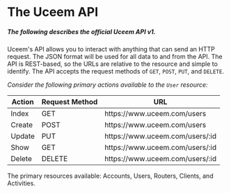# The Uceem API

##### _The following describes the official Uceem API v1._

Uceem's API allows you to interact with anything that can send an HTTP request.  The JSON format will be used for all data to and from the API.  The API is REST-based, so the URLs are relative to the resource and simple to identify. The API accepts the request methods of `GET`, `POST`, `PUT`, and `DELETE`.

_Consider the following primary actions available to the `User` resource:_

<table class='pure-table pure-table-horizontal'>
  <thead>
    <tr>
      <th>Action</th>
      <th>Request Method</th>
      <th>URL</th>
    </tr>
  </thead>
  <tbody>
    <tr>
      <td>Index</td>
      <td>GET</td>
      <td>https://www.uceem.com/users</td>
    </tr>
    <tr>
      <td>Create</td>
      <td>POST</td>
      <td>https://www.uceem.com/users</td>
    </tr>
    <tr>
      <td>Update</td>
      <td>PUT</td>
      <td>https://www.uceem.com/users/:id</td>
    </tr>
    <tr>
      <td>Show</td>
      <td>GET</td>
      <td>https://www.uceem.com/users/:id</td>
    </tr>
    <tr>
      <td>Delete</td>
      <td>DELETE</td>
      <td>https://www.uceem.com/users/:id</td>
    </tr>
  </tbody>
</table>

The primary resources available: Accounts, Users, Routers, Clients, and Activities.